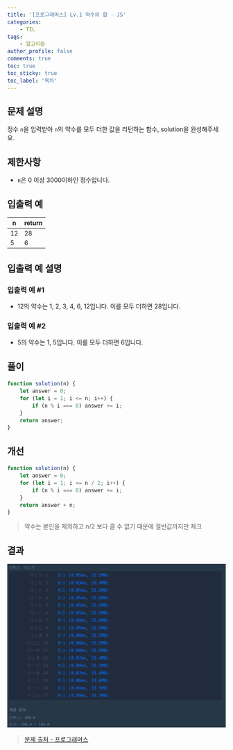 ```yaml
---
title: '[프로그래머스] Lv.1 약수의 합 - JS'
categories:
    - TIL
tags:
    - 알고리즘
author_profile: false
comments: true
toc: true
toc_sticky: true
toc_label: '목차'
---
```


## 문제 설명
정수 `n`을 입력받아 `n`의 약수를 모두 더한 값을 리턴하는 함수, solution을 완성해주세요.

## 제한사항
* `n`은 0 이상 3000이하인 정수입니다.

## 입출력 예

| n  | return |
|----|--------|
| 12 | 28     |
| 5  | 6      |

## 입출력 예 설명
### 입출력 예 #1
* 12의 약수는 1, 2, 3, 4, 6, 12입니다. 이를 모두 더하면 28입니다.

### 입출력 예 #2
* 5의 약수는 1, 5입니다. 이를 모두 더하면 6입니다.

## 풀이
```javascript
function solution(n) {
    let answer = 0;
    for (let i = 1; i <= n; i++) {
        if (n % i === 0) answer += i;
    }
    return answer;
}
```

## 개선
```javascript
function solution(n) {
    let answer = 0;
    for (let i = 1; i <= n / 2; i++) {
        if (n % i === 0) answer += i;
    }
    return answer + n;
}
```
> 약수는 본인을 제외하고 n/2 보다 클 수 없기 때문에 절반값까지만 체크

## 결과
![result](/assets/images/2023/08/21/algorithm-03-result.png)

>[문제 출처 - 프로그래머스](https://school.programmers.co.kr/learn/courses/30/lessons/12928)